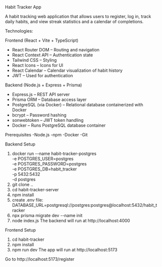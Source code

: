Habit Tracker App

A habit tracking web application that allows users to register, log in, track daily habits, and view streak statistics and a calendar of completions.

Technologies:

Frontend (React + Vite + TypeScript)
- React Router DOM – Routing and navigation
- React Context API – Authentication state
- Tailwind CSS – Styling
- React Icons – Icons for UI
- React Calendar – Calendar visualization of habit history
- JWT – Used for authentication

Backend (Node.js + Express + Prisma)
- Express.js – REST API server
- Prisma ORM – Database access layer
- PostgreSQL (via Docker) – Relational database containerized with Docker
- bcrypt – Password hashing
- sonwebtoken – JWT token handling
- Docker – Runs PostgreSQL database container

Prerequisites
-Node.js
-npm
-Docker
-Git

Backend Setup
1. docker run --name habit-tracker-postgres \
  -e POSTGRES_USER=postgres \
  -e POSTGRES_PASSWORD=postgres \
  -e POSTGRES_DB=habit_tracker \
  -p 5432:5432 \
  -d postgres
2. git clone ..
3. cd habit-tracker-server
4. npm install
5. create .env file:
    DATABASE_URL=postgresql://postgres:postgres@localhost:5432/habit_tracker
6. npx prisma migrate dev --name init
7. node index.js
The backend will run at http://localhost:4000

Frontend Setup
1. cd habit-tracker
2. npm install
3. npm run dev
The app will run at http://localhost:5173

Go to http://localhost:5173/register
